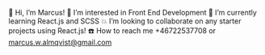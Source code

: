 📛 Hi, I’m Marcus!
👀 I’m interested in Front End Development
🌱 I’m currently learning React.js and SCSS
💥 I’m looking to collaborate on any starter projects using React.js!
☎️ How to reach me +46722537708 or marcus.w.almqvist@gmail.com

<!---
BoopCell/BoopCell is a ✨ special ✨ repository because its `README.md` (this file) appears on your GitHub profile.
You can click the Preview link to take a look at your changes.
--->
